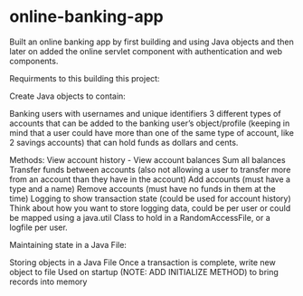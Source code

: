# online-banking-app

Built an online banking app by first building and using Java objects and then later on added the online servlet component with authentication and web components. 

Requirments to this building this project:

Create Java objects to contain:

Banking users with usernames and unique identifiers
3 different types of accounts that can be added to the banking user’s object/profile (keeping in mind that a user could have more than one of the same type of account, like 2 savings accounts) that can hold funds as dollars and cents.

Methods:
View account history - 
View account balances
Sum all balances
Transfer funds between accounts (also not allowing a user to transfer more from an account than they have in the account)
Add accounts (must have a type and a name)
Remove accounts (must have no funds in them at the time)
Logging to show transaction state (could be used for account history)
Think about how you want to store logging data, could be per user or could be mapped using a java.util Class to hold in a RandomAccessFile, or a logfile per user.

Maintaining state in a Java File:

Storing objects in a Java File
Once a transaction is complete, write new object to file
Used on startup (NOTE: ADD INITIALIZE METHOD) to bring records into memory

